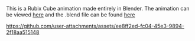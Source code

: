 This is a Rubix Cube animation made entirely in Blender. The animation can be viewed [here](https://github.com/M0HID/rubix-cube/blob/main/output.mp4) and the .blend file can be found [here](https://github.com/M0HID/rubix-cube/blob/main/rubix%20cube.blend)


https://github.com/user-attachments/assets/ee8ff2ed-fc04-45e3-9894-2f18aa515148

